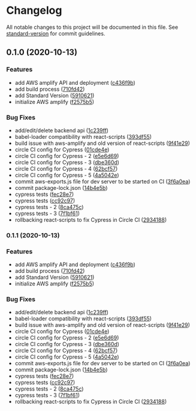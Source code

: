 # Changelog

All notable changes to this project will be documented in this file. See [standard-version](https://github.com/conventional-changelog/standard-version) for commit guidelines.

## 0.1.0 (2020-10-13)

### Features

- add AWS amplify API and deployment ([c436f9b](https://github.com/tonai/react-deploy/commit/c436f9b58add4ce2c9e133c3f59eaaa7adc4ee4f))
- add build process ([710fd42](https://github.com/tonai/react-deploy/commit/710fd4279275e04c629d7d75f638ce1c76876cc4))
- add Standard Version ([5910621](https://github.com/tonai/react-deploy/commit/5910621dced5598922b58ce590fe6fae89851711))
- initialize AWS amplify ([f2575b5](https://github.com/tonai/react-deploy/commit/f2575b5044063650cca63953f50b1bd4888620ff))

### Bug Fixes

- add/edit/delete backend api ([1c239ff](https://github.com/tonai/react-deploy/commit/1c239ffe3dbc166a4f7ee11c43f96ecf54ca32c0))
- babel-loader compatibility with react-scripts ([393df55](https://github.com/tonai/react-deploy/commit/393df5540411cc5d9221a2ca4818454409e9398f))
- build issue with aws-amplify and old version of react-scripts ([9f41e29](https://github.com/tonai/react-deploy/commit/9f41e292ab8b961245cd9a800ae09ccf348924aa))
- circle CI config for Cypress ([01cde4e](https://github.com/tonai/react-deploy/commit/01cde4efbbbeebcab61c293ed83144f3f2628818))
- circle CI config for Cypress - 2 ([e5e6d69](https://github.com/tonai/react-deploy/commit/e5e6d69840f658d9fe40cd92b379a564b213befb))
- circle CI config for Cypress - 3 ([dbe360d](https://github.com/tonai/react-deploy/commit/dbe360d88b92e1173a97f444267e8389945757d1))
- circle CI config for Cypress - 4 ([62bcf57](https://github.com/tonai/react-deploy/commit/62bcf571fae0e89dfd649dfc06b54817831da488))
- circle CI config for Cypress - 5 ([4a5042e](https://github.com/tonai/react-deploy/commit/4a5042ed4874cc17d169e2a0815228770f68f01e))
- commit aws-exports.js file for dev server to be started on CI ([3f6a0ea](https://github.com/tonai/react-deploy/commit/3f6a0ea7aeb3ca084448c7d6a14792a2654cc3ba))
- commit package-lock.json ([14b4e5b](https://github.com/tonai/react-deploy/commit/14b4e5b3f1f16b8aebfe7fa533383bb12f51df63))
- cypress tests ([fec28e7](https://github.com/tonai/react-deploy/commit/fec28e77e9cb38f6a93c08eac5c78ae254ed7a1f))
- cypress tests ([cc92c97](https://github.com/tonai/react-deploy/commit/cc92c9710eb364883170cf1bf2759b02e3fcfc8f))
- cypress tests - 2 ([8ca475c](https://github.com/tonai/react-deploy/commit/8ca475cf9fbfaebd33221faddb19acd4361a2688))
- cypress tests - 3 ([7f1bf61](https://github.com/tonai/react-deploy/commit/7f1bf61a46c0ff643adbda3f52b8e4f73f8d88bd))
- rollbacking react-scripts to fix Cypress in Circle CI ([2934188](https://github.com/tonai/react-deploy/commit/2934188af35ce11a85391650c4f858287c937899))

### 0.1.1 (2020-10-13)

### Features

- add AWS amplify API and deployment ([c436f9b](https://github.com/tonai/react-deploy/commit/c436f9b58add4ce2c9e133c3f59eaaa7adc4ee4f))
- add build process ([710fd42](https://github.com/tonai/react-deploy/commit/710fd4279275e04c629d7d75f638ce1c76876cc4))
- add Standard Version ([5910621](https://github.com/tonai/react-deploy/commit/5910621dced5598922b58ce590fe6fae89851711))
- initialize AWS amplify ([f2575b5](https://github.com/tonai/react-deploy/commit/f2575b5044063650cca63953f50b1bd4888620ff))

### Bug Fixes

- add/edit/delete backend api ([1c239ff](https://github.com/tonai/react-deploy/commit/1c239ffe3dbc166a4f7ee11c43f96ecf54ca32c0))
- babel-loader compatibility with react-scripts ([393df55](https://github.com/tonai/react-deploy/commit/393df5540411cc5d9221a2ca4818454409e9398f))
- build issue with aws-amplify and old version of react-scripts ([9f41e29](https://github.com/tonai/react-deploy/commit/9f41e292ab8b961245cd9a800ae09ccf348924aa))
- circle CI config for Cypress ([01cde4e](https://github.com/tonai/react-deploy/commit/01cde4efbbbeebcab61c293ed83144f3f2628818))
- circle CI config for Cypress - 2 ([e5e6d69](https://github.com/tonai/react-deploy/commit/e5e6d69840f658d9fe40cd92b379a564b213befb))
- circle CI config for Cypress - 3 ([dbe360d](https://github.com/tonai/react-deploy/commit/dbe360d88b92e1173a97f444267e8389945757d1))
- circle CI config for Cypress - 4 ([62bcf57](https://github.com/tonai/react-deploy/commit/62bcf571fae0e89dfd649dfc06b54817831da488))
- circle CI config for Cypress - 5 ([4a5042e](https://github.com/tonai/react-deploy/commit/4a5042ed4874cc17d169e2a0815228770f68f01e))
- commit aws-exports.js file for dev server to be started on CI ([3f6a0ea](https://github.com/tonai/react-deploy/commit/3f6a0ea7aeb3ca084448c7d6a14792a2654cc3ba))
- commit package-lock.json ([14b4e5b](https://github.com/tonai/react-deploy/commit/14b4e5b3f1f16b8aebfe7fa533383bb12f51df63))
- cypress tests ([fec28e7](https://github.com/tonai/react-deploy/commit/fec28e77e9cb38f6a93c08eac5c78ae254ed7a1f))
- cypress tests ([cc92c97](https://github.com/tonai/react-deploy/commit/cc92c9710eb364883170cf1bf2759b02e3fcfc8f))
- cypress tests - 2 ([8ca475c](https://github.com/tonai/react-deploy/commit/8ca475cf9fbfaebd33221faddb19acd4361a2688))
- cypress tests - 3 ([7f1bf61](https://github.com/tonai/react-deploy/commit/7f1bf61a46c0ff643adbda3f52b8e4f73f8d88bd))
- rollbacking react-scripts to fix Cypress in Circle CI ([2934188](https://github.com/tonai/react-deploy/commit/2934188af35ce11a85391650c4f858287c937899))
